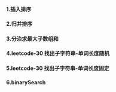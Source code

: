 #### 1.插入排序

#### 2.归并排序

#### 3.分治求最大子数组和

#### 4.leetcode-30 找出子字符串-单词长度随机

#### 5.leetcode-30 找出子字符串-单词长度固定

#### 6.binarySearch